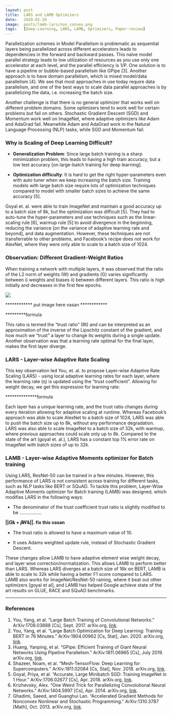 ```yaml
---
layout: post
title:  LARS and LAMB Optimizers
date:   2020-02-20
image:  posts/lamb-lars/non_convex.png
tags:   [Deep-Learning, LARS, LAMB, Optimizers, Paper-review]
---
```



Parallelization schemes in Model Parallelism is problematic as sequential layers being parallelized across different accelerators leads to dependencies in the forward and backward passes. This naïve model parallel strategy leads to low utilization of resources as you use only one accelerator at each level, and the parallel efficiency is 1/P. One solution is to have a pipeline or bubble-based parallelism like GPipe [3]. Another approach is to have domain parallelism, which is mixed model/data parallelism [4]. We see that most approaches in use today require data parallelism, and one of the best ways to scale data parallel approaches is by parallelizing the data, i.e. increasing the batch size.

Another challenge is that there is no general optimizer that works well on different problem domains. Some optimizers tend to work well for certain problems but fail on others. Stochastic Gradient Descent (SGD) and Momentum work well on ImageNet, where adaptive optimizers like Adam and AdaGrad fail. Meanwhile Adam and AdaGrad work in the Natural Language Processing (NLP) tasks, while SGD and Momentum fail.

### Why is Scaling of Deep Learning Difficult?

* **Generalization Problem**: Since large batch training is a sharp minimization problem, this leads to having a high train accuracy, but a low test accuracy [on large-batch training for deep learning].

* **Optimization difficulty**: It is hard to get the right hyper-parameters even with auto tuner when we keep increasing the batch size. Training models with large batch size require lots of optimization techniques compared to model with smaller batch sizes to achieve the same accuracy [5].

Goyal et. al. were able to train ImageNet and maintain a good accuracy up to a batch size of 8k, but the optimization was difficult [5]. They had to auto-tune the hyper-parameters and use techniques such as the linear-scaling rule [6], warmup rule [5] to avoid divergence in the beginning, reducing the variance [on the variance of adaptive learning rate and beyond], and data augmentation. However, these techniques are not transferrable to other problems, and Facebook’s recipe does not work for AlexNet, where they were only able to scale to a batch size of 1024.


### Observation: Different Gradient-Weight Ratios

When training a network with multiple layers, it was observed that the ratio of the L2 norm of weights (W) and gradients (G) varies significantly between i) weights and biases ii) between different layers. This ratio is high initially and decreases in the first few epochs.

![]({{site.baseurl}}/img/posts/lamb-lars/table1.png)

************ put image here vasan ************

*********formula 

This ratio is termed the “trust ratio” (Rt) and can be interpreted as an approximation of the inverse of the Lipschitz constant of the gradient, and how much we “trust” a layer to change its weights during a single update. Another observation was that a learning rate optimal for the final layer, makes the first layer diverge.


### LARS - Layer-wise Adaptive Rate Scaling

This key observation led You, et. al. to propose Layer-wise Adaptive Rate Scaling (LARS) - using local adaptive learning rates for each layer, where the learning rate (η) is updated using the “trust coefficient”. Allowing for weight decay, we get this expression for learning rate:

**************formula

Each layer has a unique learning rate, and the trust ratio changes during every iteration allowing for adaptive scaling at runtime. Whereas Facebook’s approach was able to scale AlexNet to a batch size of 1024, LARS was able to push the batch size up to 8k, without any performance degradation. LARS was also able to scale ImageNet to a batch size of 32k, with warmup, where previous approaches could scale only up to 8k. Compared to the state of the art (goyal et. al.), LARS has a constant top 1% error rate on ImageNet with batch sizes of up to 32k.


### LAMB - Layer-wise Adaptive Moments optimizer for Batch training


Using LARS, ResNet-50 can be trained in a few minutes. However, this performance of LARS is not consistent across training for different tasks, such as NLP tasks like BERT or SQuAD. To tackle this problem, Layer-Wise Adaptive Moments optimizer for Batch training (LAMB) was designed, which modifies LARS in the following ways:

* The denominator of the trust coefficient trust ratio is slightly modified to be .................

**||𝐺& + 𝛽𝑊&||. fix this vasan**

* The trust ratio is allowed to have a maximum value of 10.

* It uses Adams weighted update rule, instead of Stochastic Gradient Descent.

These changes allow LAMB to have adaptive element wise weight decay, and layer wise correction/normalization. This allows LAMB to perform better than LARS. Whereas LARS diverges at a batch size of 16k on BERT, LAMB is able to scale to 32k while having a better F1 score compared to LARS. LAMB also works for ImageNet/ResNet-50 raining, where it beat out other optimizers [goyal et al], and LAMB has helped Google achieve state of the art results on GLUE, RACE and SQuAD benchmarks.


******

### References
1. You, Yang, et al. “Large Batch Training of Convolutional Networks.” ArXiv:1708.03888 [Cs], Sept. 2017. arXiv.org, [link](http://arxiv.org/abs/1708.03888).
2. You, Yang, et al. “Large Batch Optimization for Deep Learning: Training BERT in 76 Minutes.” ArXiv:1904.00962 [Cs, Stat], Jan. 2020. arXiv.org, [link](http://arxiv.org/abs/1904.00962).
3. Huang, Yanping, et al. “GPipe: Efficient Training of Giant Neural Networks Using Pipeline Parallelism.” ArXiv:1811.06965 [Cs], July 2019. arXiv.org, [link](http://arxiv.org/abs/1811.06965).
4. Shazeer, Noam, et al. “Mesh-TensorFlow: Deep Learning for Supercomputers.” ArXiv:1811.02084 [Cs, Stat], Nov. 2018. arXiv.org, [link](http://arxiv.org/abs/1811.02084).
5. Goyal, Priya, et al. “Accurate, Large Minibatch SGD: Training ImageNet in 1 Hour.” ArXiv:1706.02677 [Cs], Apr. 2018. arXiv.org, [link](http://arxiv.org/abs/1706.02677).
6. Krizhevsky, Alex. “One Weird Trick for Parallelizing Convolutional Neural Networks.” ArXiv:1404.5997 [Cs], Apr. 2014. arXiv.org, [link](http://arxiv.org/abs/1404.5997).
7. Ghadimi, Saeed, and Guanghui Lan. “Accelerated Gradient Methods for Nonconvex Nonlinear and Stochastic Programming.” ArXiv:1310.3787 [Math], Oct. 2013. arXiv.org, [link](http://arxiv.org/abs/1310.3787).


